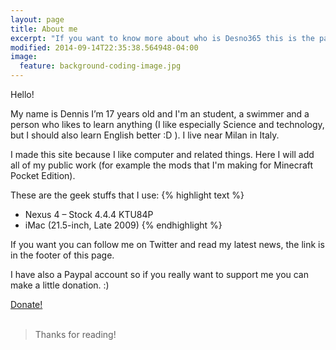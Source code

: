 ```yaml
---
layout: page
title: About me
excerpt: "If you want to know more about who is Desno365 this is the page you are looking for"
modified: 2014-09-14T22:35:38.564948-04:00
image:
  feature: background-coding-image.jpg
---
```


Hello!

My name is Dennis I’m 17 years old and I'm an student, a swimmer and a person who likes to learn anything (I like especially Science and technology, but I should also learn English better :D ).
I live near Milan in Italy.

I made this site because I like computer and related things. Here I will add all of my public work (for example the mods that I'm making for Minecraft Pocket Edition).

These are the geek stuffs that I use:
{% highlight text %}
- Nexus 4 – Stock 4.4.4 KTU84P
- iMac (21.5-inch, Late 2009)
{% endhighlight %}



If you want you can follow me on Twitter and read my latest news, the link is in the footer of this page.

I have also a Paypal account so if you really want to support me you can make a little donation. :)

<div markdown="0"><a href="https://www.paypal.com/cgi-bin/webscr?cmd=_s-xclick&hosted_button_id=GBEMKJBA3Z7PG" class="btn">Donate!</a></div>

<br>

> Thanks for reading!

